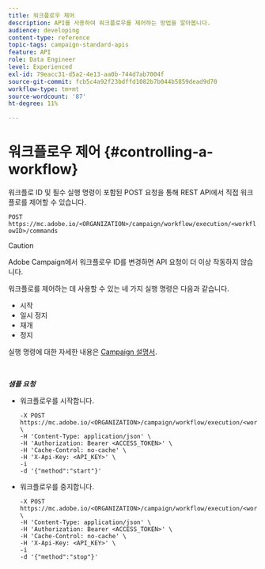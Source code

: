 ```yaml
---
title: 워크플로우 제어
description: API를 사용하여 워크플로우를 제어하는 방법을 알아봅니다.
audience: developing
content-type: reference
topic-tags: campaign-standard-apis
feature: API
role: Data Engineer
level: Experienced
exl-id: 79eacc31-d5a2-4e13-aa0b-744d7ab7004f
source-git-commit: fcb5c4a92f23bdffd1082b7b044b5859dead9d70
workflow-type: tm+mt
source-wordcount: '87'
ht-degree: 11%

---
```


# 워크플로우 제어 {#controlling-a-workflow}

워크플로 ID 및 필수 실행 명령이 포함된 POST 요청을 통해 REST API에서 직접 워크플로를 제어할 수 있습니다.

`POST https://mc.adobe.io/<ORGANIZATION>/campaign/workflow/execution/<workflowID>/commands`

>[!CAUTION]
>
>Adobe Campaign에서 워크플로우 ID를 변경하면 API 요청이 더 이상 작동하지 않습니다.

워크플로를 제어하는 데 사용할 수 있는 네 가지 실행 명령은 다음과 같습니다.

* 시작
* 일시 정지
* 재개
* 정지

실행 명령에 대한 자세한 내용은 [Campaign 설명서](https://experienceleague.adobe.com/docs/campaign-standard/using/managing-processes-and-data/executing-a-workflow/about-workflow-execution.html).

<br/>

***샘플 요청***

* 워크플로우를 시작합니다.

  ```
  -X POST https://mc.adobe.io/<ORGANIZATION>/campaign/workflow/execution/<workflowID>/commands \
  -H 'Content-Type: application/json' \
  -H 'Authorization: Bearer <ACCESS_TOKEN>' \
  -H 'Cache-Control: no-cache' \
  -H 'X-Api-Key: <API_KEY>' \
  -i
  -d '{"method":"start"}'
  ```

  <!-- + réponse -->

* 워크플로우를 중지합니다.

  ```
  -X POST https://mc.adobe.io/<ORGANIZATION>/campaign/workflow/execution/<workflowID>/commands \
  -H 'Content-Type: application/json' \
  -H 'Authorization: Bearer <ACCESS_TOKEN>' \
  -H 'Cache-Control: no-cache' \
  -H 'X-Api-Key: <API_KEY>' \
  -i
  -d '{"method":"stop"}'
  ```

  <!-- + réponse -->
